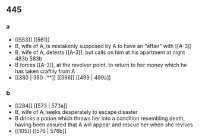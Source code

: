 ## 445
### a
- [[553]] [[561]] 
- B, wife of A, is mistakenly supposed by A to have an “affair” with [[A-3]]
- B, wife of A, detests [[A-3]]. but calls on him at his apartment at night 483b 583b
- B forces [[A-3]], at the revolver point, to return to her money which he has taken craftily from A
- [[380 | 380 *-***]] [[396]] [[499 | 499a]] 

### b
- [[284]] [[573 | 573a]] 
- B, wife of A, seeks desperately to escape disaster
- B drinks a potion which throws her into a condition resembling death, having been assured that A will appear and rescue her when she revives
- [[105]] [[576 | 576b]] 

